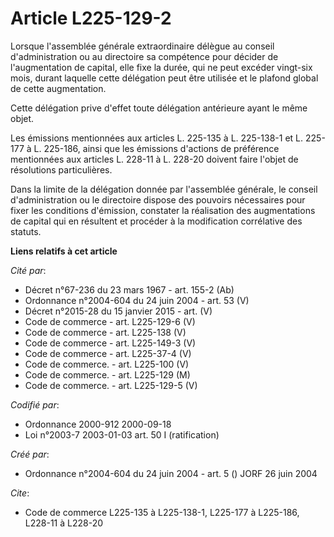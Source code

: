 # Article L225-129-2

Lorsque l'assemblée générale extraordinaire délègue au conseil d'administration ou au directoire sa compétence pour décider
de l'augmentation de capital, elle fixe la durée, qui ne peut excéder vingt-six mois, durant laquelle cette délégation peut
être utilisée et le plafond global de cette augmentation.

Cette délégation prive d'effet toute délégation antérieure ayant le même objet.

Les émissions mentionnées aux articles L. 225-135 à L. 225-138-1 et L. 225-177 à L. 225-186, ainsi que les émissions
d'actions de préférence mentionnées aux articles L. 228-11 à L. 228-20 doivent faire l'objet de résolutions particulières.

Dans la limite de la délégation donnée par l'assemblée générale, le conseil d'administration ou le directoire dispose des
pouvoirs nécessaires pour fixer les conditions d'émission, constater la réalisation des augmentations de capital qui en
résultent et procéder à la modification corrélative des statuts.

**Liens relatifs à cet article**

_Cité par_:

  - Décret n°67-236 du 23 mars 1967 - art. 155-2 (Ab)
  - Ordonnance n°2004-604 du 24 juin 2004 - art. 53 (V)
  - Décret n°2015-28 du 15 janvier 2015 - art. (V)
  - Code de commerce - art. L225-129-6 (V)
  - Code de commerce - art. L225-138 (V)
  - Code de commerce - art. L225-149-3 (V)
  - Code de commerce - art. L225-37-4 (V)
  - Code de commerce. - art. L225-100 (V)
  - Code de commerce. - art. L225-129 (M)
  - Code de commerce. - art. L225-129-5 (V)

_Codifié par_:

  - Ordonnance 2000-912 2000-09-18
  - Loi n°2003-7 2003-01-03 art. 50 I (ratification)

_Créé par_:

  - Ordonnance n°2004-604 du 24 juin 2004 - art. 5 () JORF 26 juin 2004

_Cite_:

  - Code de commerce L225-135 à L225-138-1, L225-177 à L225-186, L228-11 à L228-20
